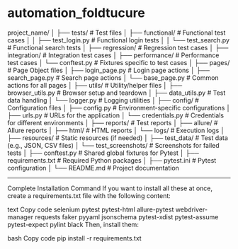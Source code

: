 # automation_foldtucure
 
project_name/
│
├── tests/                          # Test files
│   ├── functional/                 # Functional test cases
│   │   ├── test_login.py           # Functional login tests
│   │   └── test_search.py          # Functional search tests
│   ├── regression/                 # Regression test cases
│   ├── integration/                # Integration test cases
│   ├── performance/                # Performance test cases
│   └── conftest.py                 # Fixtures specific to test cases
│
├── pages/                          # Page Object files
│   ├── login_page.py               # Login page actions
│   ├── search_page.py              # Search page actions
│   └── base_page.py                # Common actions for all pages
│
├── utils/                          # Utility/helper files
│   ├── browser_utils.py            # Browser setup and teardown
│   ├── data_utils.py               # Test data handling
│   └── logger.py                   # Logging utilities
│
├── config/                         # Configuration files
│   ├── config.py                   # Environment-specific configurations
│   ├── urls.py                     # URLs for the application
│   └── credentials.py              # Credentials for different environments
│
├── reports/                        # Test reports
│   ├── allure/                     # Allure reports
│   ├── html/                       # HTML reports
│   └── logs/                       # Execution logs
│
├── resources/                      # Static resources (if needed)
│   ├── test_data/                  # Test data (e.g., JSON, CSV files)
│   └── test_screenshots/           # Screenshots for failed tests
│
├── conftest.py                     # Shared global fixtures for Pytest
│
├── requirements.txt                # Required Python packages
│
├── pytest.ini                      # Pytest configuration
│
└── README.md                       # Project documentation



-------------------------------------------------------------------------------------------------------------------------


Complete Installation Command
If you want to install all these at once, create a requirements.txt file with the following content:

text
Copy code
selenium
pytest
pytest-html
allure-pytest
webdriver-manager
requests
faker
pyyaml
jsonschema
pytest-xdist
pytest-assume
pytest-expect
pylint
black
Then, install them:

bash
Copy code
pip install -r requirements.txt


